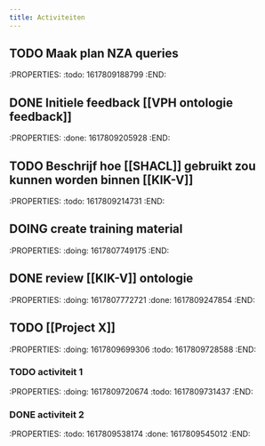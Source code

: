 ```yaml
---
title: Activiteiten
---
```


## TODO Maak plan NZA queries
:PROPERTIES:
:todo: 1617809188799
:END:
## DONE Initiele feedback [[VPH ontologie feedback]]
:PROPERTIES:
:done: 1617809205928
:END:
## TODO Beschrijf hoe [[SHACL]] gebruikt zou kunnen worden binnen [[KIK-V]]
:PROPERTIES:
:todo: 1617809214731
:END:
## DOING create training material
:PROPERTIES:
:doing: 1617807749175
:END:
## DONE review [[KIK-V]] ontologie
:PROPERTIES:
:doing: 1617807772721
:done: 1617809247854
:END:
## TODO [[Project X]]
:PROPERTIES:
:doing: 1617809699306
:todo: 1617809728588
:END:
### TODO activiteit 1
:PROPERTIES:
:doing: 1617809720674
:todo: 1617809731437
:END:
### DONE activiteit 2
:PROPERTIES:
:todo: 1617809538174
:done: 1617809545012
:END:
###
